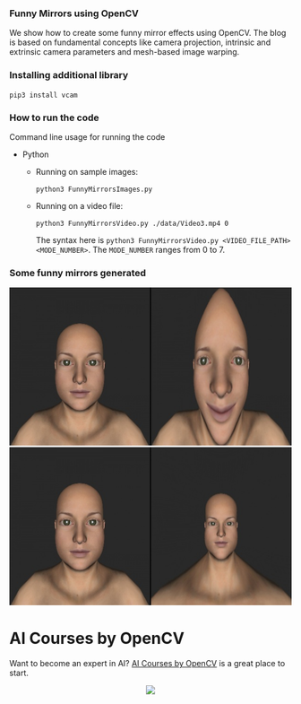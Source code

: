 ### Funny Mirrors using OpenCV

We show how to create some funny mirror effects using OpenCV. The blog is based on fundamental concepts like camera projection, intrinsic and extrinsic 
camera parameters and mesh-based image warping.

### Installing additional library
```shell
pip3 install vcam
```

### How to run the code

Command line usage for running the code

* Python

  * Running on sample images:
    	
    ```
    python3 FunnyMirrorsImages.py
    ```
    
  * Running on a video file:

    ```
    python3 FunnyMirrorsVideo.py ./data/Video3.mp4 0
    ```
    
    The syntax here is `python3 FunnyMirrorsVideo.py <VIDEO_FILE_PATH> <MODE_NUMBER>`. The `MODE_NUMBER` ranges from 0 to 7.
    

### Some funny mirrors generated
<img src = "./Mirror-effect-1-image-3.jpg" width = 1000 height = 282/>
<img src = "./Mirror-effect-5-image-3.jpg" width = 1000 height = 282/>



# AI Courses by OpenCV

Want to become an expert in AI? [AI Courses by OpenCV](https://opencv.org/courses/) is a great place to start. 

<a href="https://opencv.org/courses/">
<p align="center"> 
<img src="https://www.learnopencv.com/wp-content/uploads/2020/04/AI-Courses-By-OpenCV-Github.png">
</p>
</a>

